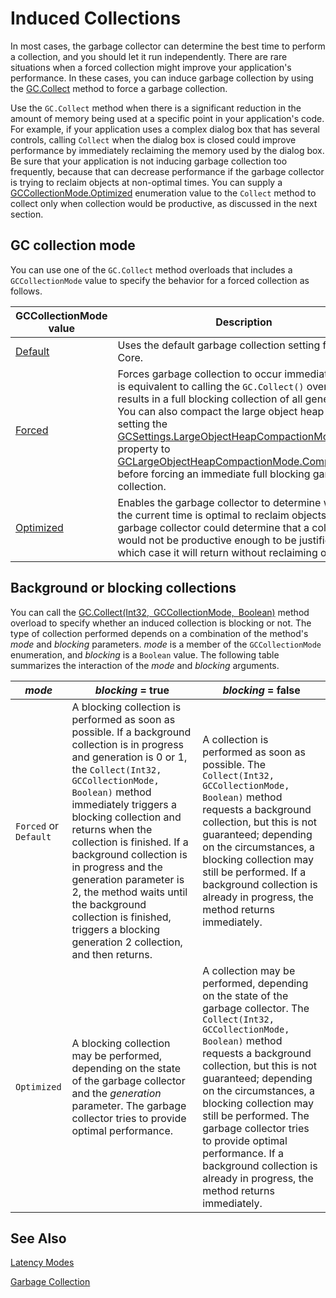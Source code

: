 # Induced Collections

In most cases, the garbage collector can determine the best time to perform a collection, and you should let it run independently. There are rare situations when a forced collection might improve your application's performance. In these cases, you can induce garbage collection by using the [GC.Collect](http://dotnet.github.io/api/System.GC.html#System_GC_Collect) method to force a garbage collection. 

Use the `GC.Collect` method when there is a significant reduction in the amount of memory being used at a specific point in your application's code. For example, if your application uses a complex dialog box that has several controls, calling `Collect` when the dialog box is closed could improve performance by immediately reclaiming the memory used by the dialog box. Be sure that your application is not inducing garbage collection too frequently, because that can decrease performance if the garbage collector is trying to reclaim objects at non-optimal times. You can supply a [GCCollectionMode.Optimized](http://dotnet.github.io/api/System.GCCollectionMode.html#System_GCCollectionMode_Optimized) enumeration value to the `Collect` method to collect only when collection would be productive, as discussed in the next section.

## GC collection mode

You can use one of the `GC.Collect` method overloads that includes a `GCCollectionMode` value to specify the behavior for a forced collection as follows.

GCCollectionMode value | Description
---------------------- | -----------
[Default](http://dotnet.github.io/api/System.GCCollectionMode.html#System_GCCollectionMode_Default) | Uses the default garbage collection setting for .NET Core.
[Forced](http://dotnet.github.io/api/System.GCCollectionMode.html#System_GCCollectionMode_Forced) | Forces garbage collection to occur immediately. This is equivalent to calling the `GC.Collect()` overload. It results in a full blocking collection of all generations. You can also compact the large object heap by setting the [GCSettings.LargeObjectHeapCompactionMode](http://dotnet.github.io/api/System.Runtime.GCSettings.html#System_Runtime_GCSettings_LargeObjectHeapCompactionMode) property to [GCLargeObjectHeapCompactionMode.CompactOnce](http://dotnet.github.io/api/System.Runtime.GCLargeObjectHeapCompactionMode.html#System_Runtime_GCLargeObjectHeapCompactionMode_CompactOnce) before forcing an immediate full blocking garbage collection. 
[Optimized](http://dotnet.github.io/api/System.GCCollectionMode.html#System_GCCollectionMode_Optimized) | Enables the garbage collector to determine whether the current time is optimal to reclaim objects. The garbage collector could determine that a collection would not be productive enough to be justified, in which case it will return without reclaiming objects.

## Background or blocking collections

You can call the [GC.Collect(Int32, GCCollectionMode, Boolean)](http://dotnet.github.io/api/System.GC.html#System_GC_Collect_System_Int32_System_GCCollectionMode_System_Boolean_) method overload to specify whether an induced collection is blocking or not. The type of collection performed depends on a combination of the method's *mode* and *blocking* parameters. *mode* is a member of the `GCCollectionMode` enumeration, and *blocking* is a `Boolean` value. The following table summarizes the interaction of the *mode* and *blocking* arguments. 




*mode* | *blocking* = true | *blocking* = false
------ | ----------------- | ------------------
`Forced` or `Default` | A blocking collection is performed as soon as possible. If a background collection is in progress and generation is 0 or 1, the `Collect(Int32, GCCollectionMode, Boolean)` method immediately triggers a blocking collection and returns when the collection is finished. If a background collection is in progress and the generation parameter is 2, the method waits until the background collection is finished, triggers a blocking generation 2 collection, and then returns. | A collection is performed as soon as possible. The `Collect(Int32, GCCollectionMode, Boolean)` method requests a background collection, but this is not guaranteed; depending on the circumstances, a blocking collection may still be performed. If a background collection is already in progress, the method returns immediately. 
`Optimized` | A blocking collection may be performed, depending on the state of the garbage collector and the *generation* parameter. The garbage collector tries to provide optimal performance. | A collection may be performed, depending on the state of the garbage collector. The `Collect(Int32, GCCollectionMode, Boolean)` method requests a background collection, but this is not guaranteed; depending on the circumstances, a blocking collection may still be performed. The garbage collector tries to provide optimal performance. If a background collection is already in progress, the method returns immediately. 

## See Also

[Latency Modes](essentials\gc\garbage\latencymodes.md)

[Garbage Collection](essentials\gc\garbagecollection.md)







